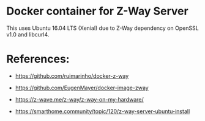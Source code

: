 # Docker container for Z-Way Server
This uses Ubuntu 16.04 LTS (Xenial) due to Z-Way dependency on OpenSSL v1.0 and libcurl4.

# References:
* https://github.com/ruimarinho/docker-z-way
* https://github.com/EugenMayer/docker-image-zway

* https://z-wave.me/z-way/z-way-on-my-hardware/

* https://smarthome.community/topic/120/z-way-server-ubuntu-install
